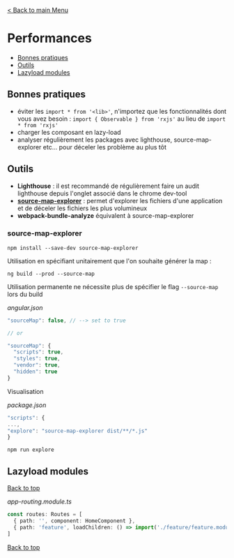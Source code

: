 [< Back to main Menu](https://github.com/gsoulie/angular-resources/blob/master/ng-sheet.md)    

# Performances   

* [Bonnes pratiques](#bonnes-pratiques)      
* [Outils](#outils)      
* [Lazyload modules](#lazyload-modules)      

## Bonnes pratiques

* éviter les ````import * from '<lib>'````, n'importez que les fonctionnalités dont vous avez besoin : ````import { Observable } from 'rxjs'```` au lieu de ````import * from 'rxjs'````
* charger les composant en lazy-load
* analyser régulièrement les packages avec lighthouse, source-map-explorer etc... pour déceler les problème au plus tôt

## Outils

* **Lighthouse** : il est recommandé de régulièrement faire un audit lighthouse depuis l'onglet associé dans le chrome dev-tool
* **[source-map-explorer](https://www.npmjs.com/package/source-map-explorer)** : permet d'explorer les fichiers d'une application et de déceler les fichiers les plus volumineux
* **webpack-bundle-analyze** équivalent à source-map-explorer
### source-map-explorer

````
npm install --save-dev source-map-explorer
````

Utilisation en spécifiant unitairement que l'on souhaite générer la map :
````
ng build --prod --source-map
````

Utilisation permanente ne nécessite plus de spécifier le flag ````--source-map```` lors du build

*angular.json*
````typescript
"sourceMap": false, // --> set to true

// or

"sourceMap": {
  "scripts": true,
  "styles": true,
  "vendor": true,
  "hidden": true
}
````

Visualisation

*package.json*

````typescript
"scripts": {
...,
"explore": "source-map-explorer dist/**/*.js" 
}
````

````npm run explore````

## Lazyload modules
[Back to top](#performances)

*app-routing.module.ts*

````typescript
const routes: Routes = [
  { path: '', component: HomeComponent },
  { path: 'feature', loadChildren: () => import('./feature/feature.module').then(m => m.FeatureModule) }
]
````

[Back to top](#performances)
